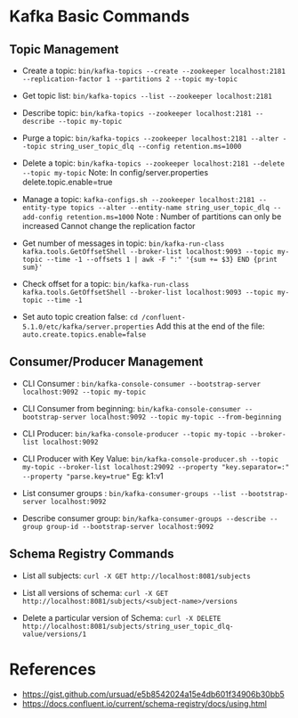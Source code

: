 # Kafka Basic Commands

## Topic Management
- Create a topic: `bin/kafka-topics --create --zookeeper localhost:2181 --replication-factor 1 --partitions 2 --topic my-topic`

- Get topic list: `bin/kafka-topics --list --zookeeper localhost:2181`

- Describe topic: `bin/kafka-topics --zookeeper localhost:2181 --describe --topic my-topic`

- Purge a topic: `bin/kafka-topics --zookeeper localhost:2181 --alter --topic string_user_topic_dlq --config retention.ms=1000`

- Delete a topic: `bin/kafka-topics --zookeeper localhost:2181 --delete --topic my-topic`
Note: In config/server.properties delete.topic.enable=true

- Manage a topic: `kafka-configs.sh --zookeeper localhost:2181 --entity-type topics --alter --entity-name string_user_topic_dlq --add-config retention.ms=1000`
Note : Number of partitions can only be increased
	   Cannot change the replication factor

- Get number of messages in topic: `bin/kafka-run-class kafka.tools.GetOffsetShell --broker-list localhost:9093 --topic my-topic --time -1 --offsets 1 | awk -F ":" '{sum += $3} END {print sum}'`

- Check offset for a topic: `bin/kafka-run-class kafka.tools.GetOffsetShell --broker-list localhost:9093 --topic my-topic --time -1`

- Set auto topic creation false: 
`cd /confluent-5.1.0/etc/kafka/server.properties`
Add this at the end of the file: `auto.create.topics.enable=false`


## Consumer/Producer Management
- CLI Consumer : `bin/kafka-console-consumer --bootstrap-server localhost:9092 --topic my-topic`

- CLI Consumer from beginning: `bin/kafka-console-consumer --bootstrap-server localhost:9092 --topic my-topic --from-beginning`

- CLI Producer: `bin/kafka-console-producer --topic my-topic --broker-list localhost:9092`

- CLI Producer with Key Value: `bin/kafka-console-producer.sh --topic my-topic --broker-list localhost:29092 --property "key.separator=:" --property "parse.key=true"`
Eg: k1:v1

- List consumer groups : `bin/kafka-consumer-groups --list --bootstrap-server localhost:9092`

- Describe consumer group: `bin/kafka-consumer-groups --describe --group group-id --bootstrap-server localhost:9092`

## Schema Registry Commands
- List all subjects: `curl -X GET http://localhost:8081/subjects`

- List all versions of schema: `curl -X GET http://localhost:8081/subjects/<subject-name>/versions`

- Delete a particular version of Schema: `curl -X DELETE http://localhost:8081/subjects/string_user_topic_dlq-value/versions/1`


# References
- https://gist.github.com/ursuad/e5b8542024a15e4db601f34906b30bb5
- https://docs.confluent.io/current/schema-registry/docs/using.html
